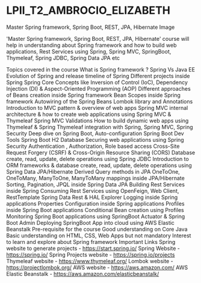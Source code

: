 # LPII_T2_AMBROCIO_ELIZABETH
Master Spring framework, Spring Boot, REST, JPA, Hibernate
Image

'Master Spring framework, Spring Boot, REST, JPA, Hibernate' course will help in understanding about Spring framework and how to build web applications, Rest Services using Spring, Spring MVC, SpringBoot, Thymeleaf, Spring JDBC, Spring Data JPA etc

Topics covered in the course
What is Spring framework ?
Spring Vs Java EE
Evolution of Spring and release timeline of Spring
Different projects inside Spring
Spring Core Concepts like Inversion of Control (IoC), Dependency Injection (DI) & Aspect-Oriented Programming (AOP)
Different approaches of Beans creation inside Spring framework
Bean Scopes inside Spring framework
Autowiring of the Spring Beans
Lombok library and Annotations
Introduction to MVC pattern & overview of web apps
Spring MVC internal architecture & how to create web applications using Spring MVC & Thymeleaf
Spring MVC Validations
How to build dynamic web apps using Thymeleaf & Spring
Thymeleaf integration with Spring, Spring MVC, Spring Security
Deep dive on Spring Boot, Auto-configuration
Spring Boot Dev Tools
Spring Boot H2 Database
Securing web applications using Spring Security
Authentication , Authorization, Role based access
Cross-Site Request Forgery (CSRF) & Cross-Origin Resource Sharing (CORS)
Database create, read, update, delete operations using Spring JDBC
Introduction to ORM frameworks & database create, read, update, delete operations using Spring Data JPA/Hibernate
Derived Query methods in JPA
OneToOne, OneToMany, ManyToOne, ManyToMany mappings inside JPA/Hibernate
Sorting, Pagination, JPQL inside Spring Data JPA
Building Rest Services inside Spring
Consuming Rest Services using OpenFeign, Web Client, RestTemplate
Spring Data Rest & HAL Explorer
Logging inside Spring applications
Properties Configuration inside Spring applications
Profiles inside Spring Boot applications
Conditional Bean creation using Profiles
Monitoring Spring Boot applications using SpringBoot Actuator & Spring Boot Admin
Deploying SpringBoot App into cloud using AWS Elastic Beanstalk
Pre-requisite for the course
Good understanding on Core Java
Basic understanding on HTML, CSS, Web Apps but not mandatory
Interest to learn and explore about Spring framework
Important Links
Spring website to generate projects - https://start.spring.io/
Spring Website - https://spring.io/
Spring Projects website - https://spring.io/projects
Thymeleaf website - https://www.thymeleaf.org/
Lombok website - https://projectlombok.org/
AWS website - https://aws.amazon.com/
AWS Elastic Beanstalk - https://aws.amazon.com/elasticbeanstalk/